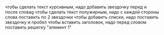 чтобы сделать текст курсивным, надо добавить звездочку перед и после словаg
чтобы сделать текст полужирным, надо с каждой стороны слова поставить по 2 звездочки
чтобы добавить списки, надо поставить звездочку и пробел
чтобы вставить заголовок, надо перед словом поставить решетку
"элемент 1"